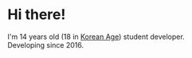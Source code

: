 # Hi there!
I'm 14 years old (18 in [Korean Age](https://en.wikipedia.org/wiki/East_Asian_age_reckoning)) student developer.   
Developing since 2016.
